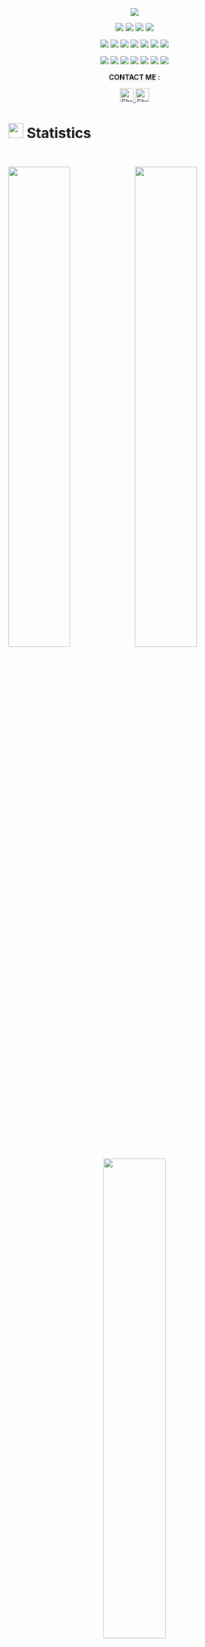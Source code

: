 <p align="center">
  <a href="https://github.com/DenverCoder1/readme-typing-svg"><img src="https://readme-typing-svg.herokuapp.com?lines=Hi,+I'm+Developer.;I+love+open-source.;I+love+contributing.;I+love+learning.;I+love+spreading+knowledge.;&center=true&width=500&height=50"></a>
</p>
<p>
<div align="center">
  <img src="https://img.shields.io/badge/Python-14354C?style=for-the-badge&logo=python&logoColor=white">
  <img src="https://img.shields.io/badge/JavaScript-000000.svg?style=for-the-badge&logo=javascript&logoColor=F7E017">
  <img src="https://img.shields.io/badge/HTML5-F26624.svg?style=for-the-badge&logo=html5&logoColor=white">
  <img src="https://img.shields.io/badge/CSS-2465F1.svg?style=for-the-badge&logo=CSS3&logoColor=white">
</div>
</p>

<p>
<div align="center">
  <img src="https://img.shields.io/badge/React-20232A?style=for-the-badge&logo=react&logoColor=61DAFB">
  <img src="https://img.shields.io/badge/Express.js-404D59?style=for-the-badge">
    <img src="https://img.shields.io/badge/Node.js-43853D?style=for-the-badge&logo=node.js&logoColor=white">
  <img src="https://img.shields.io/badge/C%2B%2B-00599C?style=for-the-badge&logo=c%2B%2B&logoColor=white">
  <img src="https://img.shields.io/badge/GitHub-%23121011.svg?style=for-the-badge&logo=github&logoColor=white">
  <img src="https://img.shields.io/badge/Git-%23F05033.svg?style=for-the-badge&logo=git&logoColor=white">
  <img src="https://img.shields.io/badge/ThreeJS-black?style=for-the-badge&logo=three.js&logoColor=white">	
</div>
</p>

<p>
<div align="center">
  <img src="https://img.shields.io/badge/MySQL-00000F?style=for-the-badge&logo=mysql&logoColor=white">
  <img src="https://img.shields.io/badge/Pycharm-5C2D91.svg?style=for-the-badge&logo=pycharm&logoColor=white">
  <img src="https://img.shields.io/badge/Visual%20Studio%20Code-0078d7.svg?style=for-the-badge&logo=visual-studio-code&logoColor=white">
  <img src="https://img.shields.io/badge/Bootstrap-563D7C?style=for-the-badge&logo=bootstrap&logoColor=white">
  <img src="https://img.shields.io/badge/MongoDB-4EA94B?style=for-the-badge&logo=mongodb&logoColor=white">
  <img src="https://img.shields.io/badge/Flask-000000?style=for-the-badge&logo=flask&logoColor=white">
  <img src="https://img.shields.io/badge/Postman-FF6C37?style=for-the-badge&logo=postman&logoColor=white">
</div>
</p>

<p align="center"><b>CONTACT ME : </b></p>
<p>
<div align="center">
	<a href="https://www.instagram.com/shrey_a_mishra_03/" rel="nofollow">
  		<img alt="Shreya Mishra's Instagram" width="27px" src="https://github.com/shreyashkr17/shreyashkr17/raw/master/img/instagram-dark.svg" style="max-width: 100%;">
	</a>
	<a href="https://www.linkedin.com/in/shreya-mishra03/" rel="nofollow">
  		<img alt="Shreya Mishra's LinkedIn" width="27px" src="https://raw.githubusercontent.com/peterthehan/peterthehan/master/assets/linkedin.svg" style="max-width: 100%;">
	</a>
</div>
</p>

# <img src="https://media4.giphy.com/media/MIGbtLZoVjbl0bYbAd/giphy.gif?cid=ecf05e472t2h0i8d7dcjaoau9iqtchhr899hxmpxzzgc7lyw&rid=giphy.gif" width="30"> Statistics

<br/>
<p align="left">
    <img width="49.5%" src="https://github-readme-stats-shrey2003.vercel.app/api?username=shrey2003&show_icons=true&include_all_commits=true&theme=radical&hide_border=true&count_private=true">
    <img width="49.5%" src="https://github-readme-streak-stats.herokuapp.com?user=shrey2003&theme=radical&hide_border=true">		  
  </a>
</p>
<br>

<p align="center">
    <img width="49.5%" src="https://github-readme-stats-shrey2003.vercel.app//api/top-langs/?username=shrey2003&theme=radical&bg_color=282828&hide_border=true&include_all_commits=true&count_private=true&layout=compact">
  </a>
</p>

## <img src="https://media1.giphy.com/media/Q8PQ1KuarrYucCMVTJ/giphy.gif?cid=ecf05e47odgm8bs8cmb8cf1ijmfzqaeeu9fzmx6nbcv06ky2&rid=giphy.gif" width="30">Open Source Programs Contributed
 
<table>
<tr>
 <td align="center">
<a href="https://ssoc.devfolio.co/"><img src="https://user-images.githubusercontent.com/72400676/182021806-e7439fdd-8f9b-46a6-a1da-0bf731bbe379.png" width=100px height=100px /><br /><sub><b>Social Summer Of Code 2022</b></sub></a>
 </td>
 <td align="center">
<a href="https://gssoc.girlscript.tech/"><img src="https://github.com/girlscript/GirlScript-Summer-of-Code/blob/master/images/favicon/favicon.png" width=100px height=100px /><br /><sub><b>Girlscript Summer Of Code 2022</b></sub></a>
 </td>
 <td align="center">
 </tr>
</table>

## HacktoberFest 2022 Badges

[![@shrey2003's Holopin board](https://holopin.me/shrey2003)](https://holopin.io/@shrey2003)

## <img src="https://user-images.githubusercontent.com/82110564/189553856-2e7f8f30-80b4-484f-bfaa-9e5eb10f24e5.gif" width="30">About Me!!
- 👋 Hi, I’m @shrey2003
- 👀 I’m interested in competitive programming,web development,AI,ML and open source
- 🌱 I’m currently studying Computer Science Engineering in Indian Institute of Information Technology Bhagalpur
- 💞️ I’m looking to collaborate on open source projects
- 📫 Reach me at shreymishra0307@gmail.com

<!---
shrey2003/shrey2003 is a ✨ special ✨ repository because its `README.md` (this file) appears on your GitHub profile.
You can click the Preview link to take a look at your changes.
--->
